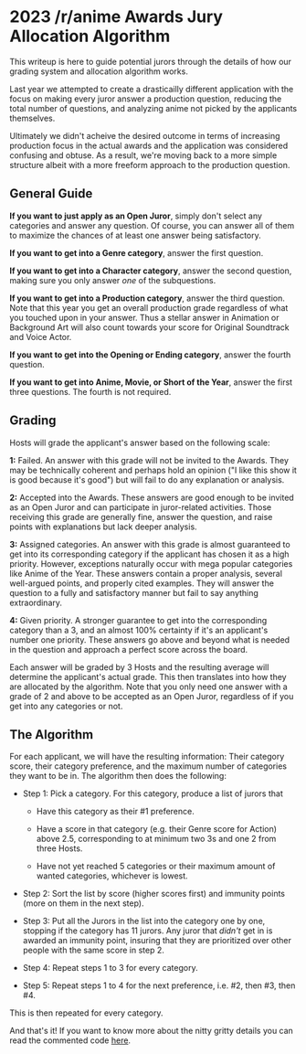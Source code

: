 # 2023 /r/anime Awards Jury Allocation Algorithm

This writeup is here to guide potential jurors through the details of how our grading system and allocation algorithm works. 

Last year we attempted to create a drasticailly different application with the focus on making every juror answer a production question, reducing the total number of questions, and analyzing anime not picked by the applicants themselves.

Ultimately we didn't acheive the desired outcome in terms of increasing production focus in the actual awards and the application was considered confusing and obtuse. As a result, we're moving back to a more simple structure albeit with a more freeform approach to the production question.

## General Guide

**If you want to just apply as an Open Juror**, simply don't select any categories and answer any question. Of course, you can answer all of them to maximize the chances of at least one answer being satisfactory.

**If you want to get into a Genre category**, answer the first question.

**If you want to get into a Character category**, answer the second question, making sure you only answer *one* of the subquestions.

**If you want to get into a Production category**, answer the third question. Note that this year you get an overall production grade regardless of what you touched upon in your answer. Thus a stellar answer in Animation or Background Art will also count towards your score for Original Soundtrack and Voice Actor.

**If you want to get into the Opening or Ending category**, answer the fourth question.

**If you want to get into Anime, Movie, or Short of the Year**, answer the first three questions. The fourth is not required.

## Grading

Hosts will grade the applicant's answer based on the following scale:

**1:** Failed. An answer with this grade will not be invited to the Awards. They may be technically coherent and perhaps hold an opinion ("I like this show it is good because it's good") but will fail to do any explanation or analysis.

**2:** Accepted into the Awards. These answers are good enough to be invited as an Open Juror and can participate in juror-related activities. Those receiving this grade are generally fine, answer the question, and raise points with explanations but lack deeper analysis.

**3:** Assigned categories. An answer with this grade is almost guaranteed to get into its corresponding category if the applicant has chosen it as a high priority. However, exceptions naturally occur with mega popular categories like Anime of the Year. These answers contain a proper analysis, several well-argued points, and properly cited examples. They will answer the question to a fully and satisfactory manner but fail to say anything extraordinary.

**4:** Given priority. A stronger guarantee to get into the corresponding category than a 3, and an almost 100% certainty if it's an applicant's number one priority. These answers go above and beyond what is needed in the question and approach a perfect score across the board.

Each answer will be graded by 3 Hosts and the resulting average will determine the applicant's actual grade. This then translates into how they are allocated by the algorithm. Note that you only need one answer with a grade of 2 and above to be accepted as an Open Juror, regardless of if you get into any categories or not.

## The Algorithm

For each applicant, we will have the resulting information: Their category score, their category preference, and the maximum number of categories they want to be in. The algorithm then does the following:

* Step 1: Pick a category. For this category, produce a list of jurors that

  * Have this category as their #1 preference.

  * Have a score in that category (e.g. their Genre score for Action) above 2.5, corresponding to at minimum two 3s and one 2 from three Hosts.

  * Have not yet reached 5 categories or their maximum amount of wanted categories, whichever is lowest.

* Step 2: Sort the list by score (higher scores first) and immunity points (more on them in the next step).

* Step 3: Put all the Jurors in the list into the category one by one, stopping if the category has 11 jurors. Any juror that *didn't* get in is awarded an immunity point, insuring that they are prioritized over other people with the same score in step 2.

* Step 4: Repeat steps 1 to 3 for every category.

* Step 5: Repeat steps 1 to 4 for the next preference, i.e. #2, then #3, then #4.

This is then repeated for every category.

And that's it! If you want to know more about the nitty gritty details you can read the commented code [here](https://github.com/r-anime/awards-web/blob/master/util/allocations.js).
